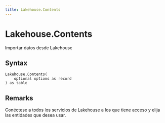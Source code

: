 ```yaml
---
title: Lakehouse.Contents
---
```


# Lakehouse.Contents


Importar datos desde Lakehouse


## Syntax

```powerquery
Lakehouse.Contents(
    optional options as record
) as table
```


## Remarks

Conéctese a todos los servicios de Lakehouse a los que tiene acceso y elija las entidades que desea usar.


